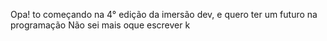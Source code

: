 Opa! to começando na 4° edição da imersão dev, e quero ter um futuro na programação
Não sei mais oque escrever k
<!---
Joelvisque/Joelvisque is a ✨ special ✨ repository because its `README.md` (this file) appears on your GitHub profile.
You can click the Preview link to take a look at your changes.
--->
